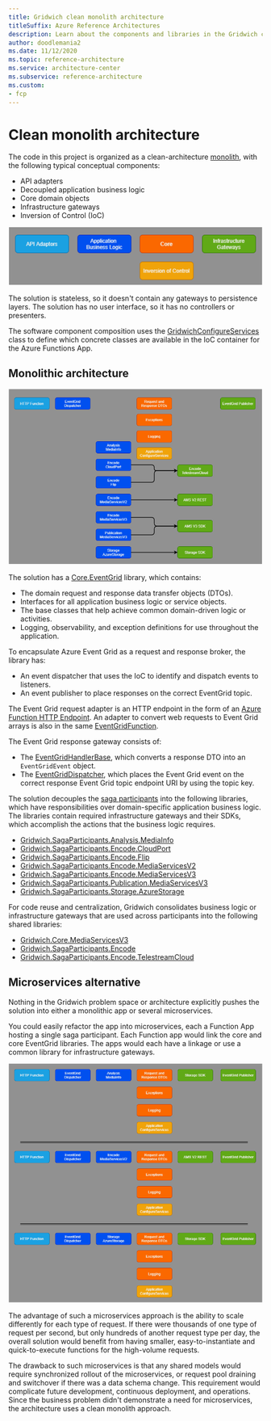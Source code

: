 ```yaml
---
title: Gridwich clean monolith architecture
titleSuffix: Azure Reference Architectures
description: Learn about the components and libraries in the Gridwich clean monolith architecture, and a microservices alternative.
author: doodlemania2
ms.date: 11/12/2020
ms.topic: reference-architecture
ms.service: architecture-center
ms.subservice: reference-architecture
ms.custom:
- fcp
---
```


# Clean monolith architecture

The code in this project is organized as a clean-architecture [monolith](/dotnet/architecture/containerized-lifecycle/design-develop-containerized-apps/monolithic-applications), with the following typical conceptual components:

- API adapters
- Decoupled application business logic
- Core domain objects
- Infrastructure gateways
- Inversion of Control (IoC)

![Diagram showing typical conceptual components of a clean monolith architecture.](media/clean-monolith-components.png)

The solution is stateless, so it doesn't contain any gateways to persistence layers. The solution has no user interface, so it has no controllers or presenters.

The software component composition uses the [GridwichConfigureServices](https://github.com/mspnp/blob/main/gridwich/src/Gridwich.Host.FunctionApp/src/GridwichConfigureServices.cs) class to define which concrete classes are available in the IoC container for the Azure Functions App.

## Monolithic architecture

![Diagram showing components of the Gridwich monolith architecture.](media/solution-components.png)

The solution has a [Core.EventGrid](https://github.com/mspnp/blob/main/gridwich/src/GridWich.Core.EventGrid/) library, which contains:

- The domain request and response data transfer objects (DTOs).
- Interfaces for all application business logic or service objects.
- The base classes that help achieve common domain-driven logic or activities.
- Logging, observability, and exception definitions for use throughout the application.

To encapsulate Azure Event Grid as a request and response broker, the library has:

- An event dispatcher that uses the IoC to identify and dispatch events to listeners.
- An event publisher to place responses on the correct EventGrid topic.

The Event Grid request adapter is an HTTP endpoint in the form of an [Azure Function HTTP Endpoint](/azure/azure-functions/functions-bindings-http-webhook). An adapter to convert web requests to Event Grid arrays is also in the same [EventGridFunction](https://github.com/mspnp/blob/main/gridwich/src/GridWich.Host.FunctionApp/src/Functions/EventGridFunction.cs).

The Event Grid response gateway consists of:
- The [EventGridHandlerBase](https://github.com/mspnp/blob/main/gridwich/src/GridWich.Core/src/Bases/EventGridHandlerBase.cs), which converts a response DTO into an `EventGridEvent` object.
- The [EventGridDispatcher](https://github.com/mspnp/blob/main/gridwich/src/GridWich.Core.EventGrid/src/EventGridDispatcher.cs), which places the Event Grid event on the correct response Event Grid topic endpoint URI by using the topic key.

The solution decouples the [saga participants](saga-orchestration.md#saga-participants) into the following libraries, which have responsibilities over domain-specific application business logic. The libraries contain required infrastructure gateways and their SDKs, which accomplish the actions that the business logic requires.

- [Gridwich.SagaParticipants.Analysis.MediaInfo](https://github.com/mspnp/blob/main/gridwich/src/Gridwich.SagaParticipants.Analysis.MediaInfo/)
- [Gridwich.SagaParticipants.Encode.CloudPort](https://github.com/mspnp/blob/main/gridwich/src/Gridwich.SagaParticipants.Encode.CloudPort/)
- [Gridwich.SagaParticipants.Encode.Flip](https://github.com/mspnp/blob/main/gridwich/src/Gridwich.SagaParticipants.Encode.Flip/)
- [Gridwich.SagaParticipants.Encode.MediaServicesV2](https://github.com/mspnp/blob/main/gridwich/src/Gridwich.SagaParticipants.Encode.MediaServicesV2/)
- [Gridwich.SagaParticipants.Encode.MediaServicesV3](https://github.com/mspnp/blob/main/gridwich/src/Gridwich.SagaParticipants.Encode.MediaServicesV3/)
- [Gridwich.SagaParticipants.Publication.MediaServicesV3](https://github.com/mspnp/blob/main/gridwich/src/Gridwich.SagaParticipants.Publication.MediaServicesV3/)
- [Gridwich.SagaParticipants.Storage.AzureStorage](https://github.com/mspnp/blob/main/gridwich/src/Gridwich.SagaParticipants.Storage.AzureStorage/)

For code reuse and centralization, Gridwich consolidates business logic or infrastructure gateways that are used across participants into the following shared libraries:

- [Gridwich.Core.MediaServicesV3](https://github.com/mspnp/blob/main/gridwich/src/Core.MediaServicesV3/)
- [Gridwich.SagaParticipants.Encode](https://github.com/mspnp/blob/main/gridwich/src/Gridwich.SagaParticipants.Encode/)
- [Gridwich.SagaParticipants.Encode.TelestreamCloud](https://github.com/mspnp/blob/main/gridwich/src/Gridwich.SagaParticipants.Encode.TelestreamCloud/)

## Microservices alternative

Nothing in the Gridwich problem space or architecture explicitly pushes the solution into either a monolithic app or several microservices.

You could easily refactor the app into microservices, each a Function App hosting a single saga participant. Each Function app would link the core and core EventGrid libraries.  The apps would each have a linkage or use a common library for infrastructure gateways.

![Diagram showing an alternative Gridwich microservices architecture.](media/microservices-components.png)

The advantage of such a microservices approach is the ability to scale differently for each type of request. If there were thousands of one type of request per second, but only hundreds of another request type per day, the overall solution would benefit from having smaller, easy-to-instantiate and quick-to-execute functions for the high-volume requests.

The drawback to such microservices is that any shared models would require synchronized rollout of the microservices, or request pool draining and switchover if there was a data schema change. This requirement would complicate future development, continuous deployment, and operations. Since the business problem didn't demonstrate a need for microservices, the architecture uses a clean monolith approach.


